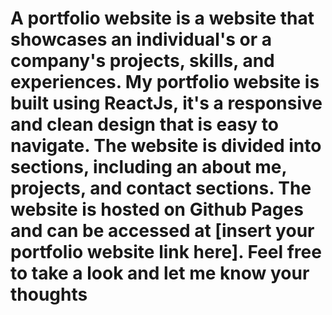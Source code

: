 # A portfolio website is a website that showcases an individual's or a company's projects, skills, and experiences. My portfolio website is built using ReactJs, it's a responsive and clean design that is easy to navigate. The website is divided into sections, including an about me, projects, and contact sections. The website is hosted on Github Pages and can be accessed at [insert your portfolio website link here]. Feel free to take a look and let me know your thoughts
